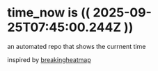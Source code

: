# time_now is (( 2025-09-25T07:45:00.244Z ))

an automated repo that shows the currnent time

inspired by [breakingheatmap](https://github.com/breakingheatmap/breakingheatmap)